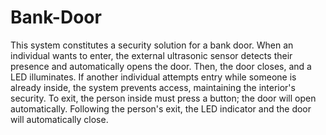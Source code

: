# Bank-Door
This system constitutes a security solution for a bank door. When an individual wants to enter, the external ultrasonic sensor detects their presence and automatically opens the door. Then, the door closes, and a LED illuminates. If another individual attempts entry while someone is already inside, the system prevents access, maintaining the interior's security. To exit, the person inside must press a button; the door will open automatically. Following the person's exit, the LED indicator and the door will automatically close.
